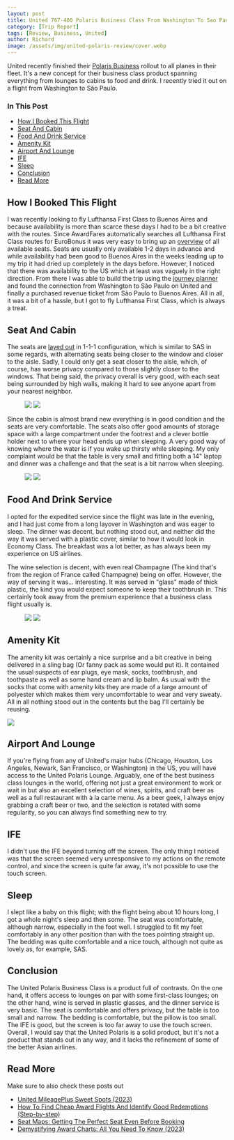 ```yaml
---
layout: post
title: United 767-400 Polaris Business Class From Washington To Sao Paulo (2023)
category: [Trip Report]
tags: [Review, Business, United]
author: Richard
image: /assets/img/united-polaris-review/cover.webp
---
```


United recently finished their [Polaris Business](https://www.united.com/en/us/fly/travel/inflight/polaris.html) rollout to all planes in their fleet. It's a new concept for their business class product spanning everything from lounges to cabins to food and drink. I recently tried it out on a flight from Washington to São Paulo.

### In This Post

- [How I Booked This Flight](#how-i-booked-this-flight)
- [Seat And Cabin](#seat-and-cabin)
- [Food And Drink Service](#food-and-drink-service)
- [Amenity Kit](#amenity-kit)
- [Airport And Lounge](#airport-and-lounge)
- [IFE](#ife)
- [Sleep](#sleep)
- [Conclusion](#conclusion)
- [Read More](#read-more)

## How I Booked This Flight

I was recently looking to fly Lufthansa First Class to Buenos Aires and because availability is more than scarce these days I had to be a bit creative with the routes. Since AwardFares automatically searches all Lufthansa First Class routes for EuroBonus it was very easy to bring up an [overview](https://awardfares.com/search?zone:Europe..;c:first;a:LH;z:sas#) of all available seats. Seats are usually only available 1-2 days in advance and while availability had been good to Buenos Aires in the weeks leading up to my trip it had dried up completely in the days before. However, I noticed that there was availability to the US which at least was vaguely in the right direction. From there I was able to build the trip using the [journey planner](/journey-planner/) and found the connection from Washington to São Paulo on United and finally a purchased revenue ticket from São Paulo to Buenos Aires. All in all, it was a bit of a hassle, but I got to fly Lufthansa First Class, which is always a treat.

## Seat And Cabin

The seats are [layed out](https://www.united.com/ual/en/us/fly/travel/inflight/aircraft/767-300er.html) in 1-1-1 configuration, which is similar to SAS in some regards, with alternating seats being closer to the window and closer to the aisle. Sadly, I could only get a seat closer to the aisle, which, of course, has worse privacy compared to those slightly closer to the windows. That being said, the privacy overall is very good, with each seat being surrounded by high walls, making it hard to see anyone apart from your nearest neighbor.

<figure>
<img src="../assets/img/united-polaris-review/seat.webp" class="half"/>
<img src="../assets/img/united-polaris-review/bottle-holder.webp" class="half"/>
</figure>

Since the cabin is almost brand new everything is in good condition and the seats are very comfortable. The seats also offer good amounts of storage space with a large compartment under the footrest and a clever bottle holder next to where your head ends up when sleeping. A very good way of knowing where the water is if you wake up thirsty while sleeping. My only complaint would be that the table is very small and fitting both a 14" laptop and dinner was a challenge and that the seat is a bit narrow when sleeping.

<figure>
<img src="../assets/img/united-polaris-review/privacy.webp" class="half"/>
<img src="../assets/img/united-polaris-review/laptop.webp" class="half"/>
</figure>

## Food And Drink Service

I opted for the expedited service since the flight was late in the evening, and I had just come from a long layover in Washington and was eager to sleep. The dinner was decent, but nothing stood out, and neither did the way it was served with a plastic cover, similar to how it would look in Economy Class. The breakfast was a lot better, as has always been my experience on US airlines.

The wine selection is decent, with even real Champagne (The kind that's from the region of France called Champagne) being on offer. However, the way of serving it was... interesting. It was served in "glass" made of thick plastic, the kind you would expect someone to keep their toothbrush in. This certainly took away from the premium experience that a business class flight usually is.

<figure>
<img src="../assets/img/united-polaris-review/plastic-champagne.webp" class="half"/>
<img src="../assets/img/united-polaris-review/menu.webp" class="half"/>
</figure>

## Amenity Kit

The amenity kit was certainly a nice surprise and a bit creative in being delivered in a sling bag (Or fanny pack as some would put it). It contained the usual suspects of ear plugs, eye mask, socks, toothbrush, and toothpaste as well as some hand cream and lip balm. As usual with the socks that come with amenity kits they are made of a large amount of polyester which makes them very uncomfortable to wear and very sweaty. All in all nothing stood out in the contents but the bag I'll certainly be reusing.

<img src="../assets/img/united-polaris-review/amenity-kit.webp" class="half"/>

## Airport And Lounge

If you're flying from any of United's major hubs (Chicago, Houston, Los Angeles, Newark, San Francisco, or Washington) in the US, you will have access to the United Polaris Lounge. Arguably, one of the best business class lounges in the world, offering not just a great environment to work or wait in but also an excellent selection of wines, spirits, and craft beer as well as a full restaurant with à la carte menu. As a beer geek, I always enjoy grabbing a craft beer or two, and the selection is rotated with some regularity, so you can always find something new to try.

## IFE

I didn't use the IFE beyond turning off the screen. The only thing I noticed was that the screen seemed very unresponsive to my actions on the remote control, and since the screen is quite far away, it's not possible to use the touch screen.

## Sleep

I slept like a baby on this flight; with the flight being about 10 hours long, I got a whole night's sleep and then some. The seat was comfortable, although narrow, especially in the foot well. I struggled to fit my feet comfortably in any other position than with the toes pointing straight up. The bedding was quite comfortable and a nice touch, although not quite as lovely as, for example, SAS.

## Conclusion

The United Polaris Business Class is a product full of contrasts. On the one hand, it offers access to lounges on par with some first-class lounges; on the other hand, wine is served in plastic glasses, and the dinner service is very basic. The seat is comfortable and offers privacy, but the table is too small and narrow. The bedding is comfortable, but the pillow is too small. The IFE is good, but the screen is too far away to use the touch screen. Overall, I would say that the United Polaris is a solid product, but it's not a product that stands out in any way, and it lacks the refinement of some of the better Asian airlines.

## Read More

Make sure to also check these posts out

- [United MileagePlus Sweet Spots (2023)](https://blog.awardfares.com/mileageplus-sweet-spots/)
- [How To Find Cheap Award Flights And Identify Good Redemptions (Step-by-step)](https://blog.awardfares.com/how-to-find-cheap-award-flights/)
- [Seat Maps: Getting The Perfect Seat Even Before Booking](https://blog.awardfares.com/seatmaps-guide/)
- [Demystifying Award Charts: All You Need To Know (2023)](https://blog.awardfares.com/demystifying-award-charts/)

<script type="application/ld+json">
{
  "@context": "https://schema.org/", 
  "@type": "Product", 
  "name": "United Polaris Business Class",
  "image": "https://blog.awardfares.com/assets/img/united-polares-review-2023/cover.webp",
  "description": "Review of the business class cabin and service on United Airlines 767-400 (Washington to Sao Paulo)",
  "brand": {
    "@type": "Brand",
    "name": "United Airlines"
  },
  "aggregateRating": {
    "@type": "AggregateRating",
    "ratingValue": "4.3",
    "bestRating": "5",
    "worstRating": "1",
    "ratingCount": "1",
    "reviewCount": "1"
  },
  "review": {
    "@type": "Review",
    "name": "Solid service with challenging schedule",
    "reviewBody": "The United Polaris Business Class is a product full of contrasts. On the one hand it offers access to lounges on par with some first class lounges, on the other hand wine is served in plastic glasses and the dinner service is very basic. The seat is comfortable and offers good privacy, but the table is too small and the seat is a bit narrow. The bedding is comfortable but the pillow is too small. The IFE is good but the screen is too far away to use the touch screen. Overall I would say that the United Polaris is a solid product, but it's not a product that stands out in any way and it lacks the refinement of some of the better Asian airlines.",
    "reviewRating": {
      "@type": "Rating",
      "ratingValue": "3.2",
      "bestRating": "5",
      "worstRating": "1"
    },
    "datePublished": "2023-02-17",
    "author": {"@type": "Person", "name": "Richard Simko"},
    "publisher": {"@type": "Organization", "name": "AwardFares"}
  }
}
</script>
